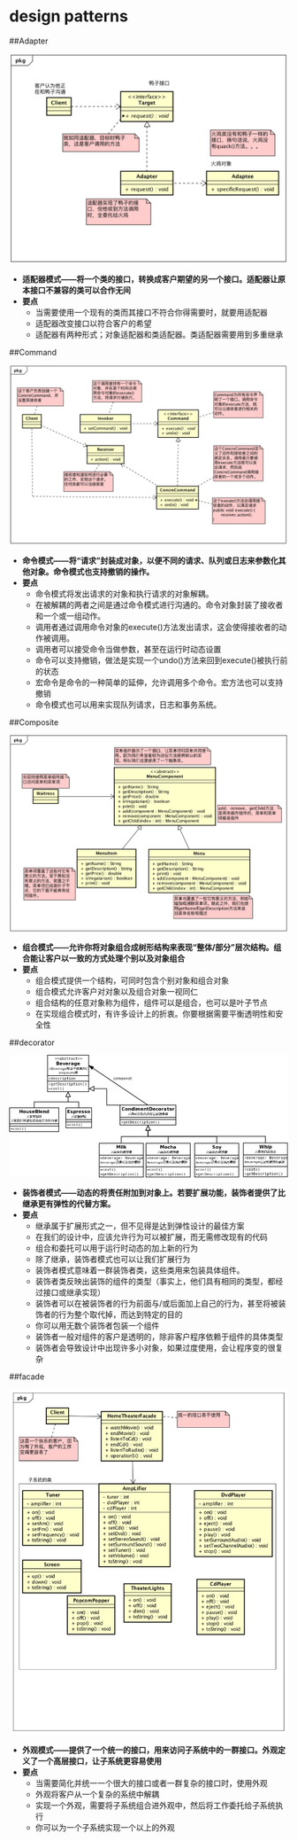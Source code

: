 # design patterns

##Adapter

![Adapter](https://github.com/suqun/JavaDesignPatterns/blob/master/src/main/java/com/headfirst/adapter/class_diagram.png "适配器示例类图")

- **适配器模式——将一个类的接口，转换成客户期望的另一个接口。适配器让原本接口不兼容的类可以合作无间**
- **要点**
    * 当需要使用一个现有的类而其接口不符合你得需要时，就要用适配器
    * 适配器改变接口以符合客户的希望
    * 适配器有两种形式；对象适配器和类适配器。类适配器需要用到多重继承


##Command

![Command](https://github.com/suqun/JavaDesignPatterns/blob/master/src/main/java/com/headfirst/command/simpleremote/command.png "命令模式类图")

- **命令模式——将“请求”封装成对象，以便不同的请求、队列或日志来参数化其他对象。命令模式也支持撤销的操作。**
- **要点**
    * 命令模式将发出请求的对象和执行请求的对象解耦。
    * 在被解耦的两者之间是通过命令模式进行沟通的。命令对象封装了接收者和一个或一组动作。
    * 调用者通过调用命令对象的execute()方法发出请求，这会使得接收者的动作被调用。
    * 调用者可以接受命令当做参数，甚至在运行时动态设置
    * 命令可以支持撤销，做法是实现一个undo()方法来回到execute()被执行前的状态
    * 宏命令是命令的一种简单的延伸，允许调用多个命令。宏方法也可以支持撤销
    * 命令模式也可以用来实现队列请求，日志和事务系统。

##Composite

![Composite](https://github.com/suqun/JavaDesignPatterns/blob/master/src/main/java/com/headfirst/composite/composite.png "组合模式示例类图")

- **组合模式——允许你将对象组合成树形结构来表现“整体/部分”层次结构。组合能让客户以一致的方式处理个别以及对象组合**
- **要点**
    * 组合模式提供一个结构，可同时包含个别对象和组合对象
    * 组合模式允许客户对对象以及组合对象一视同仁
    * 组合结构的任意对象称为组件，组件可以是组合，也可以是叶子节点
    * 在实现组合模式时，有许多设计上的折衷。你要根据需要平衡透明性和安全性

##decorator

![Decorator](https://github.com/suqun/JavaDesignPatterns/blob/master/src/main/java/com/headfirst/decorator/decorator.png "装饰者模式示例类图")

- **装饰者模式——动态的将责任附加到对象上。若要扩展功能，装饰者提供了比继承更有弹性的代替方案。**
- **要点**
    * 继承属于扩展形式之一，但不见得是达到弹性设计的最佳方案
    * 在我们的设计中，应该允许行为可以被扩展，而无需修改现有的代码
    * 组合和委托可以用于运行时动态的加上新的行为
    * 除了继承，装饰者模式也可以让我们扩展行为
    * 装饰者模式意味着一群装饰者类，这些类用来包装具体组件。
    * 装饰者类反映出装饰的组件的类型（事实上，他们具有相同的类型，都经过接口或继承实现）
    * 装饰者可以在被装饰者的行为前面与/或后面加上自己的行为，甚至将被装饰者的行为整个取代掉，而达到特定的目的
    * 你可以用无数个装饰者包装一个组件
    * 装饰者一般对组件的客户是透明的，除非客户程序依赖于组件的具体类型
    * 装饰者会导致设计中出现许多小对象，如果过度使用，会让程序变的很复杂

##facade

![Facade](https://github.com/suqun/JavaDesignPatterns/blob/master/src/main/java/com/headfirst/facade/facade.png "外观模式示例类图")

- **外观模式——提供了一个统一的接口，用来访问子系统中的一群接口。外观定义了一个高层接口，让子系统更容易使用**
- **要点**
    * 当需要简化并统一一个很大的接口或者一群复杂的接口时，使用外观
    * 外观将客户从一个复杂的系统中解耦
    * 实现一个外观，需要将子系统组合进外观中，然后将工作委托给子系统执行
    * 你可以为一个子系统实现一个以上的外观